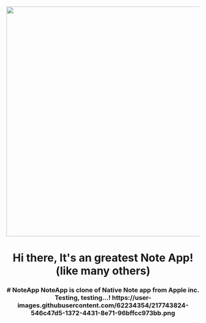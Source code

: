 

<h1 align="center"><img src="https://user-images.githubusercontent.com/62234354/217743689-abcfa083-4ac8-4192-9ffd-1267a358c10c.gif" 
     width="800", height="600"/></h1>
     <h1 align="center">Hi there, It's an greatest Note App! (like many others) </a> 
<h3 align="center"> # NoteApp
NoteApp is clone of Native Note app from Apple inc. Testing, testing...!
https://user-images.githubusercontent.com/62234354/217743824-546c47d5-1372-4431-8e71-96bffcc973bb.png
